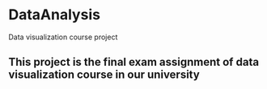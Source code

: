 # DataAnalysis
Data visualization course project
## This project is the final exam assignment of data visualization course in our university
